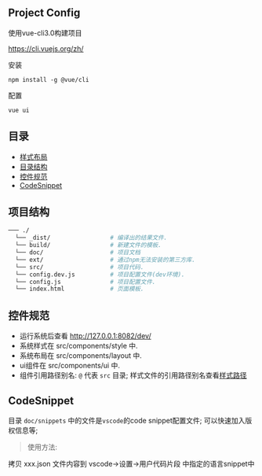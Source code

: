## Project Config

使用vue-cli3.0构建项目

https://cli.vuejs.org/zh/

安装 
```
npm install -g @vue/cli
```

配置
```
vue ui
```

## 目录

* [样式布局](./doc/style.md)
* [目录结构](#目录结构)
* [控件规范](#控件规范)
* [CodeSnippet](#CodeSnippet)


## 项目结构

```bash
─── ./
  └── _dist/                 # 编译出的结果文件.
  └── build/                 # 新建文件的模板.
  └── doc/                   # 项目文档
  └── ext/                   # 通过npm无法安装的第三方库.
  └── src/                   # 项目代码.
  └── config.dev.js          # 项目配置文件(dev环境).
  └── config.js              # 项目配置文件.
  └── index.html             # 页面模板.
```

## 控件规范

- 运行系统后查看 http://127.0.0.1:8082/dev/
- 系统样式在 src/components/style 中.
- 系统布局在 src/components/layout 中.
- ui组件在 src/components/ui 中.
- 组件引用路径别名: `@` 代表 `src` 目录; 样式文件的引用路径别名查看[样式路径](./doc/style.md#require)


## CodeSnippet

目录 `doc/snippets` 中的文件是`vscode`的code snippet配置文件; 可以快速加入版权信息等;

> 使用方法:

拷贝 xxx.json 文件内容到 vscode->设置->用户代码片段 中指定的语言snippet中